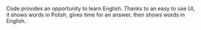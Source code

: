 Code provides an opportunity to learn English.
Thanks to an easy to use UI, it shows words in Polish, gives time for an answer, then shows words in English.
